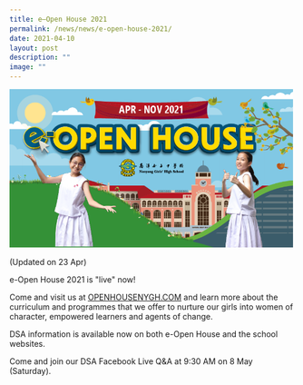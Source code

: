 ```yaml
---
title: e–Open House 2021
permalink: /news/news/e-open-house-2021/
date: 2021-04-10
layout: post
description: ""
image: ""
---
```

<img style="width:500px" src="/images/webbanner2021.png">
<br>

(Updated on 23 Apr)

e-Open House 2021 is "live" now!

Come and visit us at&nbsp;[OPENHOUSENYGH.COM](http://openhousenygh.com/)&nbsp;and learn more about the curriculum and programmes that we offer to nurture our girls into women of character, empowered learners and agents of change.&nbsp;

DSA information is available now on both e-Open House and the school websites.

Come and join our DSA Facebook Live Q&amp;A at 9:30 AM on 8 May (Saturday).
